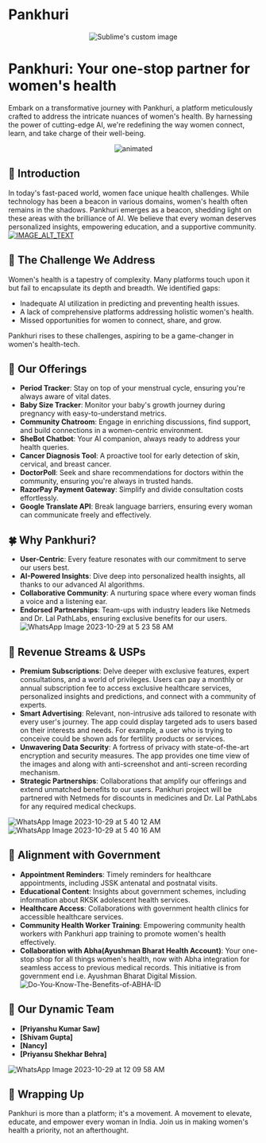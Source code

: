 # Pankhuri

<p align="center">
  <img src="https://github.com/ShivamGupta92/Pankhuri/assets/101616959/91927916-a3be-4858-b79c-76ef8e34b4f8" alt="Sublime's custom image"/>
</p>


# Pankhuri: Your one-stop partner for women's health

Embark on a transformative journey with Pankhuri, a platform meticulously crafted to address the intricate nuances of women's health. By harnessing the power of cutting-edge AI, we're redefining the way women connect, learn, and take charge of their well-being.



<p align="center">
  <img src="https://github.com/ShivamGupta92/Pankhuri/assets/101616959/f41727eb-7f41-4f40-b1a0-8c8bff58860f" alt="animated" />
</p>


## 🌸 Introduction
In today's fast-paced world, women face unique health challenges. While technology has been a beacon in various domains, women's health often remains in the shadows. Pankhuri emerges as a beacon, shedding light on these areas with the brilliance of AI. We believe that every woman deserves personalized insights, empowering education, and a supportive community.
[![IMAGE_ALT_TEXT](http://img.youtube.com/vi/ECge-hM3Vb4/0.jpg)](http://www.youtube.com/watch?v=ECge-hM3Vb4)

## 🌼 The Challenge We Address
Women's health is a tapestry of complexity. Many platforms touch upon it but fail to encapsulate its depth and breadth. We identified gaps:
- Inadequate AI utilization in predicting and preventing health issues.
- A lack of comprehensive platforms addressing holistic women's health.
- Missed opportunities for women to connect, share, and grow.

Pankhuri rises to these challenges, aspiring to be a game-changer in women's health-tech.

## 🌺 Our Offerings
- **Period Tracker**: Stay on top of your menstrual cycle, ensuring you're always aware of vital dates.
- **Baby Size Tracker**: Monitor your baby's growth journey during pregnancy with easy-to-understand metrics.
- **Community Chatroom**: Engage in enriching discussions, find support, and build connections in a women-centric environment.
- **SheBot Chatbot**: Your AI companion, always ready to address your health queries.
- **Cancer Diagnosis Tool**: A proactive tool for early detection of skin, cervical, and breast cancer.
- **DoctorPoll**: Seek and share recommendations for doctors within the community, ensuring you're always in trusted hands.
- **RazorPay Payment Gateway**: Simplify and divide consultation costs effortlessly.
- **Google Translate API**: Break language barriers, ensuring every woman can communicate freely and effectively.

## 🍀 Why Pankhuri?
- **User-Centric**: Every feature resonates with our commitment to serve our users best.
- **AI-Powered Insights**: Dive deep into personalized health insights, all thanks to our advanced AI algorithms.
- **Collaborative Community**: A nurturing space where every woman finds a voice and a listening ear.
- **Endorsed Partnerships**: Team-ups with industry leaders like Netmeds and Dr. Lal PathLabs, ensuring exclusive benefits for our users.
![WhatsApp Image 2023-10-29 at 5 23 58 AM](https://github.com/ShivamGupta92/Pankhuri/assets/101616959/c33aa704-b691-432a-a82b-7ccb4d180e87)


## 🌟 Revenue Streams & USPs
- **Premium Subscriptions**: Delve deeper with exclusive features, expert consultations, and a world of privileges. Users can pay a monthly or annual subscription fee to access exclusive healthcare
services, personalized insights and predictions, and connect with a
community of experts.
- **Smart Advertising**: Relevant, non-intrusive ads tailored to resonate with every user's journey. The app could display targeted ads to users based on their interests and needs. For example, a user who is trying
to conceive could be shown ads for fertility products or services.
- **Unwavering Data Security**: A fortress of privacy with state-of-the-art encryption and security measures. The app provides one time view of the images and along with anti-screenshot and anti-screen recording mechanism.
- **Strategic Partnerships**: Collaborations that amplify our offerings and extend unmatched benefits to our users. Pankhuri project will be partnered with Netmeds for discounts in medicines and Dr. Lal PathLabs for any required medical checkups.

![WhatsApp Image 2023-10-29 at 5 40 12 AM](https://github.com/ShivamGupta92/Pankhuri/assets/101616959/2455e7fe-1c3f-4b72-a3b2-a8b4fae47789)
![WhatsApp Image 2023-10-29 at 5 40 16 AM](https://github.com/ShivamGupta92/Pankhuri/assets/101616959/6ef885e1-486c-4372-84b2-4ce9cb4dc9d4)

## 🍃 Alignment with Government
- **Appointment Reminders**: Timely reminders for healthcare appointments, including JSSK antenatal and postnatal visits.
- **Educational Content**: Insights about government schemes, including information about RKSK adolescent health services.
- **Healthcare Access**: Collaborations with government health clinics for accessible healthcare services.
- **Community Health Worker Training**: Empowering community health workers with Pankhuri app training to promote women's health effectively.
- **Collaboration with Abha(Ayushman Bharat Health Account)**: Your one-stop shop for all things women's health, now with Abha integration for seamless access to previous medical records. This initiative is from government end i.e. Ayushman Bharat Digital Mission.
![Do-You-Know-The-Benefits-of-ABHA-ID](https://github.com/ShivamGupta92/Pankhuri/assets/101616959/adb2ced6-003d-4b28-858a-440e3c6c7ec7)


## 💪 Our Dynamic Team
- **[Priyanshu Kumar Saw]**
- **[Shivam Gupta]**
- **[Nancy]**
- **[Priyansu Shekhar Behra]**
  
![WhatsApp Image 2023-10-29 at 12 09 58 AM](https://github.com/ShivamGupta92/Pankhuri/assets/101616959/cfaf4b4e-4342-43ed-b812-c4b6f42f2522)

## 🌹 Wrapping Up
Pankhuri is more than a platform; it's a movement. A movement to elevate, educate, and empower every woman in India. Join us in making women's health a priority, not an afterthought.

